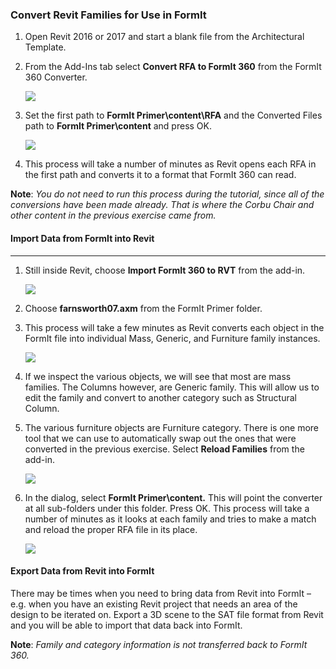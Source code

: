 ### Convert Revit Families for Use in FormIt

1. Open Revit 2016 or 2017 and start a blank file from the Architectural Template. 

2. From the Add-Ins tab select **Convert RFA to FormIt 360** from the FormIt 360 Converter. 

    ![](./images/957577ef-e004-4b33-9ec7-350649a90755.png)

3. Set the first path to **FormIt Primer\\content\\RFA** and the Converted Files path to **FormIt Primer\\content** and press OK.

    ![](./images/032cef9c-00dd-4e03-9b89-01d93ff6e1ac.png)

4. This process will take a number of minutes as Revit opens each RFA in the first path and converts it to a format that FormIt 360 can read.

**Note**: *You do not need to run this process during the tutorial, since all of the conversions have been made already. That is where the Corbu Chair and other content in the previous exercise came from.*

#### Import Data from FormIt into Revit
---

1. Still inside Revit, choose **Import FormIt 360 to RVT** from the add-in. 

    ![](./images/9a7673f7-a265-49c8-b665-325e9618ac65.png)

2. Choose **farnsworth07.axm** from the FormIt Primer folder.

3. This process will take a few minutes as Revit converts each object in the FormIt file into individual Mass, Generic, and Furniture family instances. 

    ![](./images/cce7e450-4f6b-4f05-bdb1-88c385f58040.png)

4. If we inspect the various objects, we will see that most are mass families. The Columns however, are Generic family. This will allow us to edit the family and convert to another category such as Structural Column.

5. The various furniture objects are Furniture category. There is one more tool that we can use to automatically swap out the ones that were converted in the previous exercise. Select **Reload Families** from the add-in. 

    ![](./images/fbd116b0-fbb7-4d89-a15a-83ae42639705.png)

6. In the dialog, select **FormIt Primer\\content.** This will point the converter at all sub-folders under this folder. Press OK. This process will take a number of minutes as it looks at each family and tries to make a match and reload the proper RFA file in its place. 

    ![](./images/a97d2f55-e13c-4c34-b885-789f272949cc.png)

#### Export Data from Revit into FormIt

There may be times when you need to bring data from Revit into FormIt – e.g. when you have an existing Revit project that needs an area of the design to be iterated on. Export a 3D scene to the SAT file format from Revit and you will be able to import that data back into FormIt.

**Note**: *Family and category information is not transferred back to FormIt 360.*
